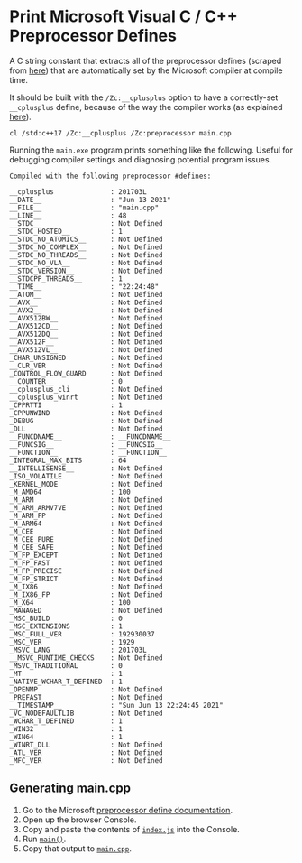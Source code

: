 # Print Microsoft Visual C / C++ Preprocessor Defines

A C string constant that extracts all of the preprocessor defines (scraped from
[here](https://docs.microsoft.com/en-us/cpp/preprocessor/predefined-macros))
that are automatically set by the Microsoft compiler at compile time.

It should be built with the `/Zc:__cplusplus` option to have a correctly-set
`__cplusplus` define, because of the way the compiler works (as explained
[here](https://devblogs.microsoft.com/cppblog/msvc-now-correctly-reports-__cplusplus/)).

```
cl /std:c++17 /Zc:__cplusplus /Zc:preprocessor main.cpp
```

Running the `main.exe` program prints something like the following. Useful for
debugging compiler settings and diagnosing potential program issues.

```
Compiled with the following preprocessor #defines:

__cplusplus              : 201703L
__DATE__                 : "Jun 13 2021"
__FILE__                 : "main.cpp"
__LINE__                 : 48
__STDC__                 : Not Defined
__STDC_HOSTED__          : 1
__STDC_NO_ATOMICS__      : Not Defined
__STDC_NO_COMPLEX__      : Not Defined
__STDC_NO_THREADS__      : Not Defined
__STDC_NO_VLA__          : Not Defined
__STDC_VERSION__         : Not Defined
__STDCPP_THREADS__       : 1
__TIME__                 : "22:24:48"
__ATOM__                 : Not Defined
__AVX__                  : Not Defined
__AVX2__                 : Not Defined
__AVX512BW__             : Not Defined
__AVX512CD__             : Not Defined
__AVX512DQ__             : Not Defined
__AVX512F__              : Not Defined
__AVX512VL__             : Not Defined
_CHAR_UNSIGNED           : Not Defined
__CLR_VER                : Not Defined
_CONTROL_FLOW_GUARD      : Not Defined
__COUNTER__              : 0
__cplusplus_cli          : Not Defined
__cplusplus_winrt        : Not Defined
_CPPRTTI                 : 1
_CPPUNWIND               : Not Defined
_DEBUG                   : Not Defined
_DLL                     : Not Defined
__FUNCDNAME__            : __FUNCDNAME__
__FUNCSIG__              : __FUNCSIG__
__FUNCTION__             : __FUNCTION__
_INTEGRAL_MAX_BITS       : 64
__INTELLISENSE__         : Not Defined
_ISO_VOLATILE            : Not Defined
_KERNEL_MODE             : Not Defined
_M_AMD64                 : 100
_M_ARM                   : Not Defined
_M_ARM_ARMV7VE           : Not Defined
_M_ARM_FP                : Not Defined
_M_ARM64                 : Not Defined
_M_CEE                   : Not Defined
_M_CEE_PURE              : Not Defined
_M_CEE_SAFE              : Not Defined
_M_FP_EXCEPT             : Not Defined
_M_FP_FAST               : Not Defined
_M_FP_PRECISE            : Not Defined
_M_FP_STRICT             : Not Defined
_M_IX86                  : Not Defined
_M_IX86_FP               : Not Defined
_M_X64                   : 100
_MANAGED                 : Not Defined
_MSC_BUILD               : 0
_MSC_EXTENSIONS          : 1
_MSC_FULL_VER            : 192930037
_MSC_VER                 : 1929
_MSVC_LANG               : 201703L
__MSVC_RUNTIME_CHECKS    : Not Defined
_MSVC_TRADITIONAL        : 0
_MT                      : 1
_NATIVE_WCHAR_T_DEFINED  : 1
_OPENMP                  : Not Defined
_PREFAST_                : Not Defined
__TIMESTAMP__            : "Sun Jun 13 22:24:45 2021"
_VC_NODEFAULTLIB         : Not Defined
_WCHAR_T_DEFINED         : 1
_WIN32                   : 1
_WIN64                   : 1
_WINRT_DLL               : Not Defined
_ATL_VER                 : Not Defined
_MFC_VER                 : Not Defined
```

## Generating main.cpp

1. Go to the Microsoft [preprocessor define
documentation](https://docs.microsoft.com/en-us/cpp/preprocessor/predefined-macros).
2. Open up the browser Console.
3. Copy and paste the contents of [`index.js`](index.js) into the Console.
4. Run [`main()`](https://github.com/nuket/msvc-preprocessor-defines/blob/main/index.js#L103).
5. Copy that output to [`main.cpp`](main.cpp).
